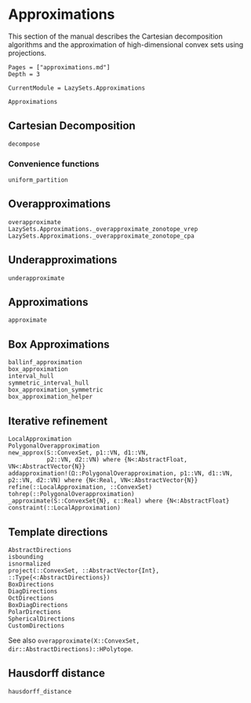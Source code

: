 # Approximations

This section of the manual describes the Cartesian decomposition algorithms and
the approximation of high-dimensional convex sets using projections.

```@contents
Pages = ["approximations.md"]
Depth = 3
```

```@meta
CurrentModule = LazySets.Approximations
```

```@docs
Approximations
```

## Cartesian Decomposition

```@docs
decompose
```

### Convenience functions

```@docs
uniform_partition
```

## Overapproximations

```@docs
overapproximate
LazySets.Approximations._overapproximate_zonotope_vrep
LazySets.Approximations._overapproximate_zonotope_cpa
```

## Underapproximations

```@docs
underapproximate
```

## Approximations

```@docs
approximate
```

## Box Approximations

```@docs
ballinf_approximation
box_approximation
interval_hull
symmetric_interval_hull
box_approximation_symmetric
box_approximation_helper
```

## Iterative refinement

```@docs
LocalApproximation
PolygonalOverapproximation
new_approx(S::ConvexSet, p1::VN, d1::VN,
           p2::VN, d2::VN) where {N<:AbstractFloat, VN<:AbstractVector{N}}
addapproximation!(Ω::PolygonalOverapproximation, p1::VN, d1::VN, p2::VN, d2::VN) where {N<:Real, VN<:AbstractVector{N}}
refine(::LocalApproximation, ::ConvexSet)
tohrep(::PolygonalOverapproximation)
_approximate(S::ConvexSet{N}, ε::Real) where {N<:AbstractFloat}
constraint(::LocalApproximation)
```

## Template directions

```@docs
AbstractDirections
isbounding
isnormalized
project(::ConvexSet, ::AbstractVector{Int}, ::Type{<:AbstractDirections})
BoxDirections
DiagDirections
OctDirections
BoxDiagDirections
PolarDirections
SphericalDirections
CustomDirections
```

See also `overapproximate(X::ConvexSet, dir::AbstractDirections)::HPolytope`.

## Hausdorff distance

```@docs
hausdorff_distance
```
